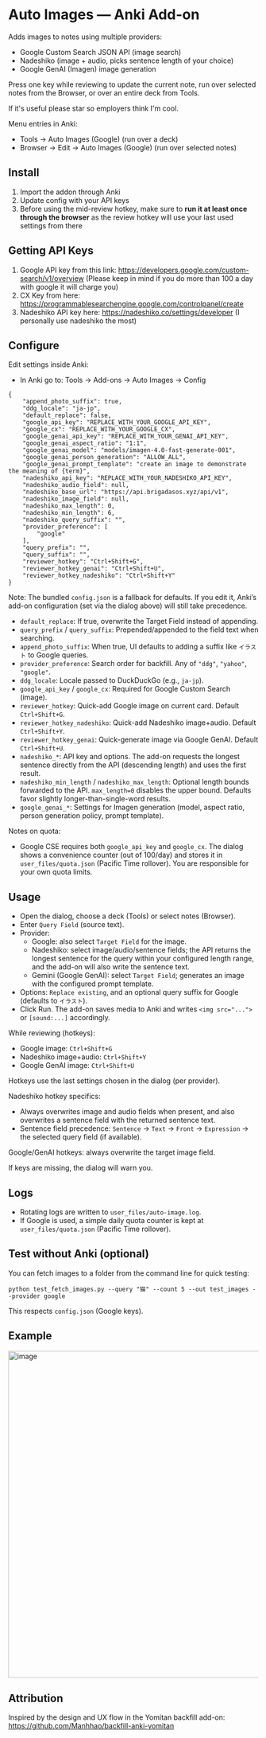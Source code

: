 # Auto Images — Anki Add-on

Adds images to notes using multiple providers:
- Google Custom Search JSON API (image search)
- Nadeshiko (image + audio, picks sentence length of your choice)
- Google GenAI (Imagen) image generation

Press one key while reviewing to update the current note, run over selected notes from the Browser, or over an entire deck from Tools.

If it's useful please star so employers think I'm cool.

Menu entries in Anki:
- Tools → Auto Images (Google) (run over a deck)
- Browser → Edit → Auto Images (Google) (run over selected notes)

## Install
1. Import the addon through Anki
2. Update config with your API keys
3. Before using the mid-review hotkey, make sure to **run it at least once through the browser** as the review hotkey will use your last used settings from there


## Getting API Keys
1. Google API key from this link: https://developers.google.com/custom-search/v1/overview (Please keep in mind if you do more than 100 a day with google it will charge you)
2. CX Key from here: https://programmablesearchengine.google.com/controlpanel/create
3. Nadeshiko API key here: https://nadeshiko.co/settings/developer (I personally use nadeshiko the most)

## Configure
Edit settings inside Anki:
- In Anki go to: Tools → Add-ons → Auto Images → Config

```
{
    "append_photo_suffix": true,
    "ddg_locale": "ja-jp",
    "default_replace": false,
    "google_api_key": "REPLACE_WITH_YOUR_GOOGLE_API_KEY",
    "google_cx": "REPLACE_WITH_YOUR_GOOGLE_CX",
    "google_genai_api_key": "REPLACE_WITH_YOUR_GENAI_API_KEY",
    "google_genai_aspect_ratio": "1:1",
    "google_genai_model": "models/imagen-4.0-fast-generate-001",
    "google_genai_person_generation": "ALLOW_ALL",
    "google_genai_prompt_template": "create an image to demonstrate the meaning of {term}",
    "nadeshiko_api_key": "REPLACE_WITH_YOUR_NADESHIKO_API_KEY",
    "nadeshiko_audio_field": null,
    "nadeshiko_base_url": "https://api.brigadasos.xyz/api/v1",
    "nadeshiko_image_field": null,
    "nadeshiko_max_length": 0,
    "nadeshiko_min_length": 6,
    "nadeshiko_query_suffix": "",
    "provider_preference": [
        "google"
    ],
    "query_prefix": "",
    "query_suffix": "",
    "reviewer_hotkey": "Ctrl+Shift+G",
    "reviewer_hotkey_genai": "Ctrl+Shift+U",
    "reviewer_hotkey_nadeshiko": "Ctrl+Shift+Y"
}
```

Note: The bundled `config.json` is a fallback for defaults. If you edit it, Anki’s add-on configuration (set via the dialog above) will still take precedence.

- `default_replace`: If true, overwrite the Target Field instead of appending.
- `query_prefix` / `query_suffix`: Prepended/appended to the field text when searching.
- `append_photo_suffix`: When true, UI defaults to adding a suffix like `イラスト` to Google queries.
- `provider_preference`: Search order for backfill. Any of `"ddg"`, `"yahoo"`, `"google"`.
- `ddg_locale`: Locale passed to DuckDuckGo (e.g., `ja-jp`).
- `google_api_key` / `google_cx`: Required for Google Custom Search (image).
- `reviewer_hotkey`: Quick-add Google image on current card. Default `Ctrl+Shift+G`.
- `reviewer_hotkey_nadeshiko`: Quick-add Nadeshiko image+audio. Default `Ctrl+Shift+Y`.
- `reviewer_hotkey_genai`: Quick-generate image via Google GenAI. Default `Ctrl+Shift+U`.
- `nadeshiko_*`: API key and options. The add-on requests the longest sentence directly from the API (descending length) and uses the first result.
- `nadeshiko_min_length` / `nadeshiko_max_length`: Optional length bounds forwarded to the API. `max_length=0` disables the upper bound. Defaults favor slightly longer-than-single-word results.
- `google_genai_*`: Settings for Imagen generation (model, aspect ratio, person generation policy, prompt template).

Notes on quota:
- Google CSE requires both `google_api_key` and `google_cx`. The dialog shows a convenience counter (out of 100/day) and stores it in `user_files/quota.json` (Pacific Time rollover). You are responsible for your own quota limits.

## Usage

- Open the dialog, choose a deck (Tools) or select notes (Browser).
- Enter `Query Field` (source text).
- Provider:
  - Google: also select `Target Field` for the image.
  - Nadeshiko: select image/audio/sentence fields; the API returns the longest sentence for the query within your configured length range, and the add-on will also write the sentence text.
  - Gemini (Google GenAI): select `Target Field`; generates an image with the configured prompt template.
- Options: `Replace existing`, and an optional query suffix for Google (defaults to `イラスト`).
- Click Run. The add-on saves media to Anki and writes `<img src="...">` or `[sound:...]` accordingly.

While reviewing (hotkeys):
- Google image: `Ctrl+Shift+G`
- Nadeshiko image+audio: `Ctrl+Shift+Y`
- Google GenAI image: `Ctrl+Shift+U`

Hotkeys use the last settings chosen in the dialog (per provider).

Nadeshiko hotkey specifics:
- Always overwrites image and audio fields when present, and also overwrites a sentence field with the returned sentence text.
- Sentence field precedence: `Sentence` → `Text` → `Front` → `Expression` → the selected query field (if available).
 
Google/GenAI hotkeys: always overwrite the target image field.

If keys are missing, the dialog will warn you.

## Logs

- Rotating logs are written to `user_files/auto-image.log`.
- If Google is used, a simple daily quota counter is kept at `user_files/quota.json` (Pacific Time rollover).

## Test without Anki (optional)

You can fetch images to a folder from the command line for quick testing:

```
python test_fetch_images.py --query "猫" --count 5 --out test_images --provider google
```

This respects `config.json` (Google keys).

## Example

<img width="847" height="657" alt="image" src="https://github.com/user-attachments/assets/5f3a1d7e-02e0-468b-bf6e-2887e78c4413" />


## Attribution

Inspired by the design and UX flow in the Yomitan backfill add-on: https://github.com/Manhhao/backfill-anki-yomitan
